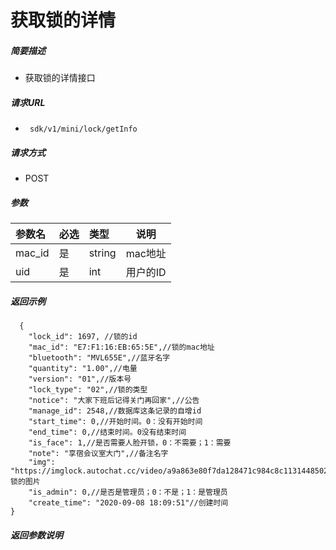 # 获取锁的详情

    
##### 简要描述

- 获取锁的详情接口

##### 请求URL
- ` sdk/v1/mini/lock/getInfo`
  
##### 请求方式
- POST 

##### 参数

|参数名|必选|类型|说明|
|:----    |:---|:----- |-----   |
|mac_id |是  |string |mac地址   |
|uid |是  |int | 用户的ID    |

##### 返回示例 

``` 
  {
    "lock_id": 1697, //锁的id
    "mac_id": "E7:F1:16:EB:65:5E",//锁的mac地址
    "bluetooth": "MVL655E",//蓝牙名字
    "quantity": "1.00",//电量
    "version": "01",//版本号
    "lock_type": "02",//锁的类型
    "notice": "大家下班后记得关门再回家",//公告
    "manage_id": 2548,//数据库这条记录的自增id
    "start_time": 0,//开始时间。0：没有开始时间
    "end_time": 0,//结束时间。0没有结束时间
    "is_face": 1,//是否需要人脸开锁，0：不需要；1：需要
    "note": "享宿会议室大门",//备注名字
    "img": "https://imglock.autochat.cc/video/a9a863e80f7da128471c984c8c1131448502.jpg",//锁的图片
    "is_admin": 0,//是否是管理员；0：不是；1：是管理员
    "create_time": "2020-09-08 18:09:51"//创建时间
}
```

##### 返回参数说明 
